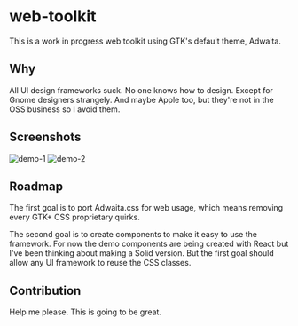 # web-toolkit

This is a work in progress web toolkit using GTK's default theme, Adwaita.

## Why

All UI design frameworks suck. No one knows how to design. Except for Gnome designers
strangely.  And maybe Apple too, but they're not in the OSS business so I avoid them.

## Screenshots

![demo-1](https://raw.githubusercontent.com/romgrk/web-toolkit/master/static/demo-1.png)
![demo-2](https://raw.githubusercontent.com/romgrk/web-toolkit/master/static/demo-2.png)

## Roadmap

The first goal is to port Adwaita.css for web usage, which means removing every GTK+ CSS
proprietary quirks.

The second goal is to create components to make it easy to use the framework. For now the
demo components are being created with React but I've been thinking about making a Solid
version. But the first goal should allow any UI framework to reuse the CSS classes.

## Contribution

Help me please. This is going to be great.
